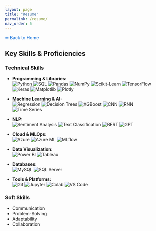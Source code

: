 ```yaml
---
layout: page
title: "Resume"
permalink: /resume/
nav_order: 5
---
```


<a href="/" style="text-decoration: none; color: #0366d6;">⬅ Back to Home</a>


## Key Skills & Proficiencies

### Technical Skills
- **Programming & Libraries:**  
  ![Python](https://img.shields.io/badge/Python-3670A0?style=flat&logo=python) ![SQL](https://img.shields.io/badge/SQL-4479A1?style=flat&logo=mysql) ![Pandas](https://img.shields.io/badge/Pandas-150458?style=flat) ![NumPy](https://img.shields.io/badge/NumPy-013243?style=flat) ![Scikit-Learn](https://img.shields.io/badge/Scikit--learn-F7931E?style=flat) ![TensorFlow](https://img.shields.io/badge/TensorFlow-FF6F00?style=flat) ![Keras](https://img.shields.io/badge/Keras-D00000?style=flat) ![Matplotlib](https://img.shields.io/badge/Matplotlib-11557C?style=flat) ![Plotly](https://img.shields.io/badge/Plotly-3F4F75?style=flat)

- **Machine Learning & AI:**  
  ![Regression](https://img.shields.io/badge/Regression-007ACC?style=flat) ![Decision Trees](https://img.shields.io/badge/DecisionTrees-FF8C00?style=flat) ![XGBoost](https://img.shields.io/badge/XGBoost-FF6F61?style=flat) ![CNN](https://img.shields.io/badge/CNN-4B0082?style=flat) ![RNN](https://img.shields.io/badge/RNN-8A2BE2?style=flat) ![Time Series](https://img.shields.io/badge/TimeSeries-20B2AA?style=flat)

- **NLP:**  
  ![Sentiment Analysis](https://img.shields.io/badge/SentimentAnalysis-FF4500?style=flat) ![Text Classification](https://img.shields.io/badge/TextClassification-32CD32?style=flat) ![BERT](https://img.shields.io/badge/BERT-F4C430?style=flat) ![GPT](https://img.shields.io/badge/GPT-FF6347?style=flat)

- **Cloud & MLOps:**  
  ![Azure](https://img.shields.io/badge/Azure-0078D4?style=flat) ![Azure ML](https://img.shields.io/badge/AzureML-00BFFF?style=flat) ![MLflow](https://img.shields.io/badge/MLflow-8A2BE2?style=flat)

- **Data Visualization:**  
  ![Power BI](https://img.shields.io/badge/PowerBI-F2C811?style=flat) ![Tableau](https://img.shields.io/badge/Tableau-E97627?style=flat)

- **Databases:**  
  ![MySQL](https://img.shields.io/badge/MySQL-4479A1?style=flat) ![SQL Server](https://img.shields.io/badge/SQLServer-CC2927?style=flat)

- **Tools & Platforms:**  
  ![Git](https://img.shields.io/badge/Git-F05032?style=flat) ![Jupyter](https://img.shields.io/badge/Jupyter-F37626?style=flat) ![Colab](https://img.shields.io/badge/Colab-4285F4?style=flat) ![VS Code](https://img.shields.io/badge/VSCode-007ACC?style=flat)

### Soft Skills
- Communication  
- Problem-Solving  
- Adaptability  
- Collaboration


